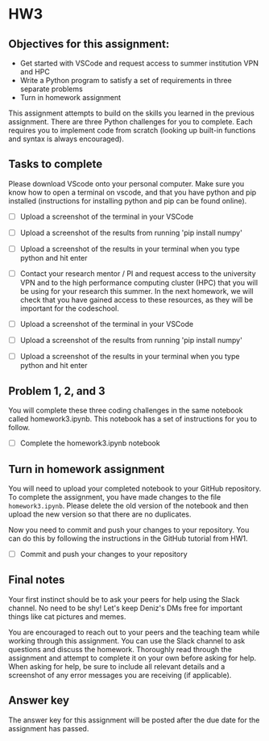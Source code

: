 # HW3

## Objectives for this assignment:
* Get started with VSCode and request access to summer institution VPN and HPC
* Write a Python program to satisfy a set of requirements in three separate problems
* Turn in homework assignment

This assignment attempts to build on the skills you learned in the previous assignment. There are three Python challenges for you to complete. Each requires you to implement code from scratch (looking up built-in functions and syntax is always encouraged).

## Tasks to complete

Please download VScode onto your personal computer. Make sure you know how to open a terminal on vscode, and that you have python and pip installed (instructions for installing python and pip can be found online).

* [ ] Upload a screenshot of the terminal in your VSCode
* [ ] Upload a screenshot of the results from running 'pip install numpy'
* [ ] Upload a screenshot of the results in your terminal when you type python and hit enter
* [ ] Contact your research mentor / PI and request access to the university VPN and to the high performance computing cluster (HPC) that you will be using for your research this summer. In the next homework, we will check that you have gained access to these resources, as they will be important for the codeschool.

* [ ] Upload a screenshot of the terminal in your VSCode
* [ ] Upload a screenshot of the results from running 'pip install numpy'
* [ ] Upload a screenshot of the results in your terminal when you type python and hit enter

## Problem 1, 2, and 3

You will complete these three coding challenges in the same notebook called homework3.ipynb. This notebook has a set of instructions for you to follow.

* [ ] Complete the homework3.ipynb notebook

## Turn in homework assignment

You will need to upload your completed notebook to your GitHub repository. To complete the assignment, you have made changes to the file `homework3.ipynb`.  Please delete the old version of the notebook and then upload the new version so that there are no duplicates.

Now you need to commit and push your changes to your repository. You can do this by following the instructions in the GitHub tutorial from HW1. 

* [ ] Commit and push your changes to your repository

## Final notes

Your first instinct should be to ask your peers for help using the Slack channel. No need to be shy! Let's keep Deniz's DMs free for important things like cat pictures and memes.

You are encouraged to reach out to your peers and the teaching team while working through this assignment. You can use the Slack channel to ask questions and discuss the homework. Thoroughly read through the assignment and attempt to complete it on your own before asking for help. When asking for help, be sure to include all relevant details and a screenshot of any error messages you are receiving (if applicable). 

## Answer key

The answer key for this assignment will be posted after the due date for the assignment has passed.

